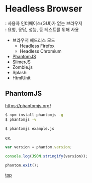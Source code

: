 # Headless Browser
: 사용자 인터페이스(GUI)가 없는 브라우저   
: 요청, 응답, 성능, 등 테스트를 위해 사용  


- 브라우저 헤드리스 모드
    - Headless Firefox
    - Headless Chromium
- [PhantomJS](#phantomjs)
- SlimerJS
- Zombie.js
- Splash
- HtmlUnit



## PhantomJS

https://phantomjs.org/


```bash
$ npm install phantomjs -g
$ phantomjs -v

$ phantomjs example.js
```

ex.
```js
var version = phantom.version;

console.log(JSON.stringify(version));

phantom.exit();
```



[top](#)

